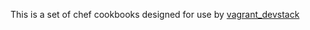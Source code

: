 This is a set of chef cookbooks designed for use by [vagrant\_devstack](http://github.com/bcwaldon/vagrant_devstack)
